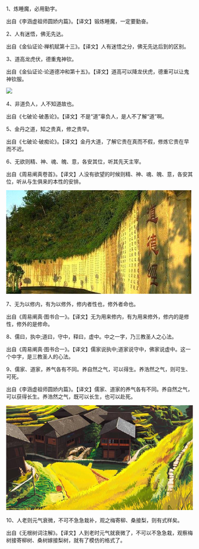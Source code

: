 1、炼睡魔，必用勤字。

出自《李涵虚祖师圆娇内篇》。【译文】锻炼睡魔，一定要勤奋。

2、人有迷悟，佛无先达。

出自《金仙证论·禅机赋第十三》。【译文】人有迷悟之分，佛无先达后到的区别。

3、道高龙虎伏，德重鬼神钦。

出自《金仙证论·论道德冲和第十五》。【译文】道高可以降龙伏虎，德重可以让鬼神钦服。

![](https://timgsa.baidu.com/timg?image&quality)

4、非道负人，人不知道故也。

出自《七破论·破愚论》。【译文】不是“道”辜负人，是人不了解“道”啊。

5、金丹之道，知之贵真，修之贵早。

出自《七破论·破痴论》。【译文】金丹大道，了解它贵在真而不假，修炼它贵在早而不迟。

6、无欲则精、神、魂、魄、意，各安其位，听其先天主宰。

出自《周易阐真卷首》。【译文】人没有欲望的时候则精、神、魂、魄、意，各安其位，听从与生俱来的本性的安排。

![](./2.jpg)

7、无为以修内，有为以修外，修内者性也，修外者命也。

出自《周易阐真·图书合一》。【译文】无为用来修内，有为用来修外，修内的是修性，修外的是修命。

8、儒曰，执中;道曰，守中，释曰，虚中。中之一字，乃三教圣人之心法。

出自《周易阐真·图书合一》。【译文】儒家说执中;道家说守中，佛家说虚中。这一个中字，是三教圣人的心法。

9、儒家、道家，养气各有不同。养自然之气，可以得生。养浩然之气，则可生、可死。

出自《李涵虚祖师圆娇内篇》。【译文】儒家、道家的养气各有不同。养自然之气，可以获得长生。养浩然之气，既可以长生，也可以赴死。

![img](./1.jpg)

10、人老则元气衰微，不可不急急栽补，观之梅寄柳、桑接梨，则有式样矣。

出自《无根树词注解》。【译文】人到老时元气就衰微了，不可以不急急栽，观察梅树接寄柳树、桑树嫁接梨树，就有了模仿的格式了。